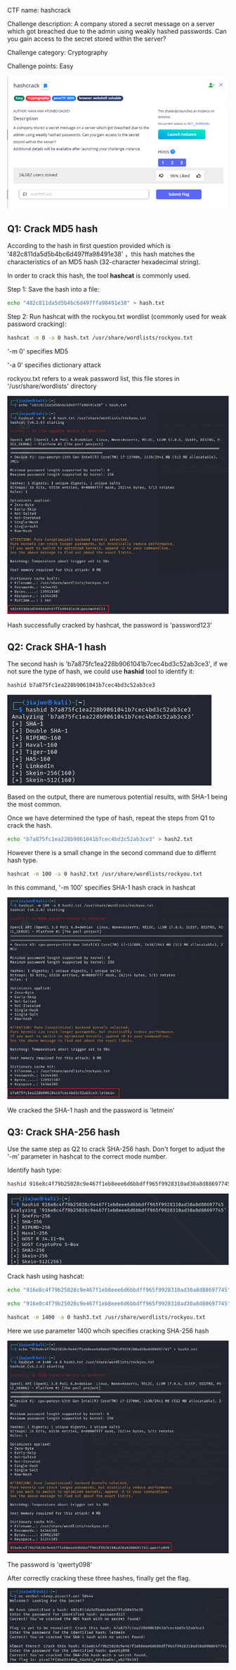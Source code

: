 CTF name: hashcrack

Challenge description:
A company stored a secret message on a server which got breached due to the admin using weakly hashed passwords. Can you gain access to the secret stored within the server?

Challenge category: Cryptography

Challenge points: Easy

![Image1](Description)

## Q1: Crack MD5 hash

According to the hash in first question provided which is '482c811da5d5b4bc6d497ffa98491e38' ，this hash matches the characteristics of an MD5 hash (32-character hexadecimal string). 

In order to crack this hash, the tool **hashcat** is commonly used.  

Step 1: Save the hash into a file:

```bash
echo "482c811da5d5b4bc6d497ffa98491e38" > hash.txt
```

Step 2: Run hashcat with the rockyou.txt wordlist (commonly used for weak password cracking):

```bash
hashcat -m 0 -a 0 hash.txt /usr/share/wordlists/rockyou.txt
```

'-m 0' specifies MD5

'-a 0' specifies dictionary attack

rockyou.txt refers to a weak password list, this file stores in '/usr/share/wordlists' directory

![Image2](MD5%20crack)

Hash successfully cracked by hashcat, the password is 'password123'

## Q2: Crack SHA-1 hash

The second hash is 'b7a875fc1ea228b9061041b7cec4bd3c52ab3ce3', if we not sure the type of hash, we could use **hashid** tool to identify it:

```bash
hashid b7a875fc1ea228b9061041b7cec4bd3c52ab3ce3
```

![Image3](SHA-1%20hashid)

Based on the output, there are numerous potential results, with SHA-1 being the most common.

Once we have determined the type of hash, repeat the steps from Q1 to crack the hash.

```bash
echo "b7a875fc1ea228b9061041b7cec4bd3c52ab3ce3" > hash2.txt
```

However there is a small change in the second command due to differnt hash type.

```bash
hashcat -m 100 -a 0 hash2.txt /usr/share/wordlists/rockyou.txt
```

In this command, '-m 100' specifies SHA-1 hash crack in hashcat

![Image4](SHA-1%20crack)

We cracked the SHA-1 hash and the password is 'letmein'

## Q3:  Crack SHA-256 hash

Use the same step as Q2 to crack SHA-256 hash. Don't forget to adjust the '-m' parameter in hashcat to the correct mode number.

Identify hash type:

```bash
hashid 916e8c4f79b25028c9e467f1eb8eee6d6bbdff965f9928310ad30a8d88697745
```

![Image5](SHA-256%20hashid)

Crack hash using hashcat:

```bash
echo "916e8c4f79b25028c9e467f1eb8eee6d6bbdff965f9928310ad30a8d88697745" > hash3.txt
```

```bash
echo "916e8c4f79b25028c9e467f1eb8eee6d6bbdff965f9928310ad30a8d88697745" > hash3.txt
```

```bash
hashcat -m 1400 -a 0 hash3.txt /usr/share/wordlists/rockyou.txt
```

Here we use parameter 1400 whcih specifies cracking SHA-256 hash

![Image6](SHA-256%20crack)

The password is 'qwerty098'

After correctly cracking these three hashes, finally get the flag.

![Image7](solution)




